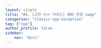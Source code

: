 ```yaml
---
layout: single
title: "#1. [고전 C++ 가이드] 예외 안정 swap"
categories: "classic-cpp-exception"
tag: ["cpp"]
author_profile: false
sidebar: 
    nav: "docs"
---
```


